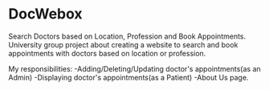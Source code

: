 # DocWebox
Search Doctors based on Location, Profession and Book Appointments.
University group project about creating a website to search and book appointments with doctors based on location or profession.

My responsibilities: 
  -Adding/Deleting/Updating doctor's appointments(as an Admin)
  -Displaying doctor's appointments(as a Patient)
  -About Us page.
